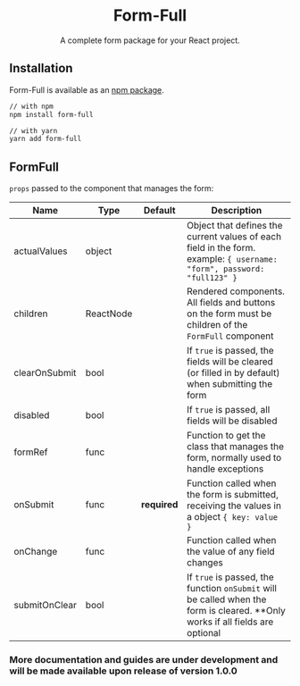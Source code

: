 <h1 align="center">Form-Full</h1>

<p align="center">
A complete form package for your React project.
</p>

## Installation

Form-Full is available as an [npm package](https://www.npmjs.com/package/form-full).

```sh
// with npm
npm install form-full

// with yarn
yarn add form-full
```

## FormFull

`props` passed to the component that manages the form:

| Name          | Type      | Default      | Description                                                                                                                     |
| ------------- | --------- | ------------ | ------------------------------------------------------------------------------------------------------------------------------- |
| actualValues  | object    |              | Object that defines the current values ​​of each field in the form. example: `{ username: "form", password: "full123" }`        |
| children      | ReactNode |              | Rendered components. All fields and buttons on the form must be children of the `FormFull` component                            |
| clearOnSubmit | bool      |              | If `true` is passed, the fields will be cleared (or filled in by default) when submitting the form                              |
| disabled      | bool      |              | If `true` is passed, all fields will be disabled                                                                                |
| formRef       | func      |              | Function to get the class that manages the form, normally used to handle exceptions                                             |
| onSubmit      | func      | **required** | Function called when the form is submitted, receiving the values ​​in a object `{ key: value }`                                 |
| onChange      | func      |              | Function called when the value of any field changes                                                                             |
| submitOnClear | bool      |              | If `true` is passed, the function `onSubmit` will be called when the form is cleared. \*\*Only works if all fields are optional |

### More documentation and guides are under development and will be made available upon release of version 1.0.0
